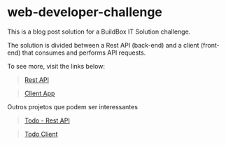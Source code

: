 # web-developer-challenge

This is a blog post solution for a BuildBox IT Solution challenge.

The solution is divided between a Rest API (back-end) and a client (front-end) that consumes and performs API requests.

To see more, visit the links below:

> <a href="https://github.com/jhollyferr/buildbox-blog-api">Rest API</a> 

> <a href="https://github.com/jhollyferr/buildbox-blog-client">Client App</a> 
 

Outros projetos que podem ser interessantes 
> <a href="https://github.com/jhollyferr/esparta-todo-api">Todo - Rest API</a>

> <a href="https://github.com/jhollyferr/esparta-todo-client">Todo Client</a>
